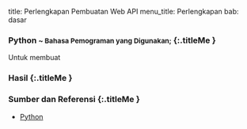 title: Perlengkapan Pembuatan Web API
menu_title: Perlengkapan
bab: dasar


### <i class="fa fa-file-code-o"></i> Python <small>~ Bahasa Pemograman yang Digunakan;</small> {:.titleMe }


Untuk membuat 


### <i class="fa fa-terminal"></i> Hasil {:.titleMe }


### <i class="fa fa-list"></i> Sumber dan Referensi {:.titleMe }

- [Python](https://www.python.org/)